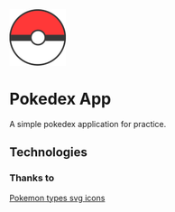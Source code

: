<img src="./assets/icon.png" height='100' width='100' alt='pokedex'/>

# Pokedex App

A simple pokedex application for practice.

## Technologies
### Thanks to
 [Pokemon types svg icons](https://github.com/duiker101/pokemon-type-svg-icons)

<!-- 
https://dribbble.com/shots/14500564-Pokedex
https://dribbble.com/shots/17332968-Pok-dex-Apps-Design-Exploration
https://dribbble.com/shots/16833947-Mobile-Pokedex-App-Design-Exploration
https://dribbble.com/shots/15424778-Pokedex-Mobile/attachments/7192687?mode=media
https://dribbble.com/shots/13866917-Pok-dex-Redesign
https://pokeapi.co/
https://github.com/rodcordeiro/pokemon/blob/master/pokemon.ts
 -->